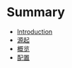 # Summary

* [Introduction](README.md)
* [源起](vanilla-start.md)
* [概览](overview.md)
* [配置](pei_zhi.md)

